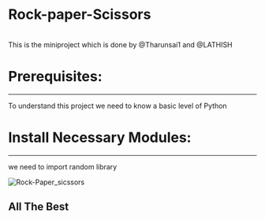 # Rock-paper-Scissors
<br>
This is the miniproject which is done by @Tharunsai1 and @LATHISH

# Prerequisites:
---
To understand this project we need to know a basic level of Python



# Install Necessary Modules:
---
we need to import random library


<img src="https://miro.medium.com/max/800/1*8du96SQUQ0NlWmWvVu20Zw.png" alt="Rock-Paper_sicssors">

## All The Best

